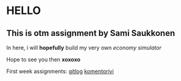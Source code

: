 # HELLO

## This is otm assignment by Sami Saukkonen

In here, i will **hopefully** build my very own *economy simulator*

Hope to see you then **xoxoxo**

First week assignments: 
[gitlog](https://github.com/TerriFin/otm-harjoitustyo/blob/master/laskarit/viikko1/gitlog.txt)
[komentorivi](https://github.com/TerriFin/otm-harjoitustyo/blob/master/laskarit/viikko1/komentorivi.txt)
